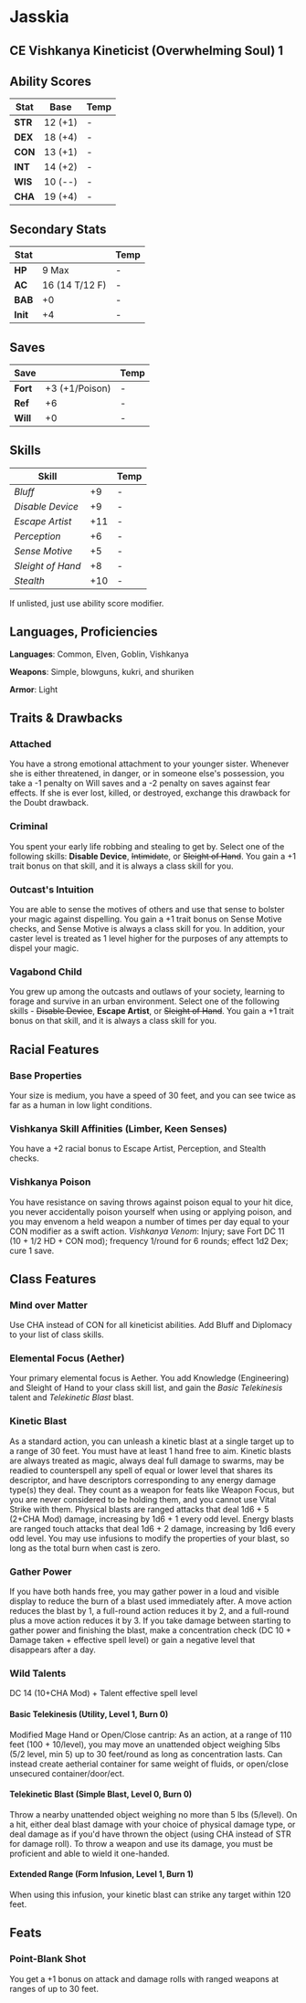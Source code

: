 # Jasskia 
## CE Vishkanya Kineticist (Overwhelming Soul) 1
## Ability Scores
| Stat    | Base    | Temp | 
|---------|---------|------| 
| **STR** | 12 (+1) | -
| **DEX** | 18 (+4) | -
| **CON** | 13 (+1) | -
| **INT** | 14 (+2) | -
| **WIS** | 10 (--) | -
| **CHA** | 19 (+4) | -

## Secondary Stats
| Stat     |                | Temp | 
|----------|----------------|------| 
| **HP**   | 9 Max          | -
| **AC**   | 16 (14 T/12 F) | -
| **BAB**  | +0             | -
| **Init** | +4             | -

## Saves
| Save     |                | Temp | 
|----------|----------------|------| 
| **Fort** | +3 (+1/Poison) | - 
| **Ref**  | +6             | - 
| **Will** | +0             | - 

## Skills 
| Skill             |     | Temp | 
|-------------------|-----|------| 
| *Bluff*           | +9  | - 
| *Disable Device*  | +9  | - 
| *Escape Artist*   | +11 | - 
| *Perception*      | +6  | - 
| *Sense Motive*    | +5  | - 
| *Sleight of Hand* | +8  | - 
| *Stealth*         | +10 | - 
If unlisted, just use ability score modifier.

## Languages, Proficiencies
**Languages**: Common, Elven, Goblin, Vishkanya 

**Weapons**: Simple, blowguns, kukri, and shuriken

**Armor**: Light

## Traits & Drawbacks
### Attached
You have a strong emotional attachment to your younger sister. Whenever she is either threatened, in danger, or in someone else's possession, you take a -1 penalty on Will saves and a -2 penalty on saves against fear effects. If she is ever lost, killed, or destroyed, exchange this drawback for the Doubt drawback. 
### Criminal
You spent your early life robbing and stealing to get by. Select one of the following skills: **Disable Device**, ~~Intimidate~~, or ~~Sleight of Hand~~. You gain a +1 trait bonus on that skill, and it is always a class skill for you. 
### Outcast's Intuition
You are able to sense the motives of others and use that sense to bolster your magic against dispelling. You gain a +1 trait bonus on Sense Motive checks, and Sense Motive is always a class skill for you. In addition, your caster level is treated as 1 level higher for the purposes of any attempts to dispel your magic. 
### Vagabond Child
You grew up among the outcasts and outlaws of your society, learning to forage and survive in an urban environment. Select one of the following skills - ~~Disable Device~~, **Escape Artist**, or ~~Sleight of Hand~~. You gain a +1 trait bonus on that skill, and it is always a class skill for you. 

## Racial Features
### Base Properties
Your size is medium, you have a speed of 30 feet, and you can see twice as far as a human in low light conditions. 
### Vishkanya Skill Affinities (Limber, Keen Senses)
You have a +2 racial bonus to Escape Artist, Perception, and Stealth checks. 
### Vishkanya Poison
You have resistance on saving throws against poison equal to your hit dice, you never accidentally poison yourself when using or applying poison, and you may envenom a held weapon a number of times per day equal to your CON modifier as a swift action. 
*Vishkanya Venom*: Injury; save Fort DC 11 (10 + 1/2 HD + CON mod); frequency 1/round for 6 rounds; effect 1d2 Dex; cure 1 save.

## Class Features
### Mind over Matter
Use CHA instead of CON for all kineticist abilities. Add Bluff and Diplomacy to your list of class skills. 
### Elemental Focus (Aether)
Your primary elemental focus is Aether. You add Knowledge (Engineering) and Sleight of Hand to your class skill list, and gain the *Basic Telekinesis* talent and *Telekinetic Blast* blast.
### Kinetic Blast
As a standard action, you can unleash a kinetic blast at a single target up to a range of 30 feet. You must have at least 1 hand free to aim. Kinetic blasts are always treated as magic, always deal full damage to swarms, may be readied to counterspell any spell of equal or lower level that shares its descriptor, and have descriptors corresponding to any energy damage type(s) they deal. They count as a weapon for feats like Weapon Focus, but you are never considered to be holding them, and you cannot use Vital Strike with them. 
Physical blasts are ranged attacks that deal 1d6 + 5 (2+CHA Mod) damage, increasing by 1d6 + 1 every odd level. Energy blasts are ranged touch attacks that deal 1d6 + 2 damage, increasing by 1d6 every odd level.
You may use infusions to modify the properties of your blast, so long as the total burn when cast is zero.
### Gather Power
If you have both hands free, you may gather power in a loud and visible display to reduce the burn of a blast used immediately after. A move action reduces the blast by 1, a full-round action reduces it by 2, and a full-round plus a move action reduces it by 3. 
If you take damage between starting to gather power and finishing the blast, make a concentration check (DC 10 + Damage taken + effective spell level) or gain a negative level that disappears after a day. 
### Wild Talents
DC 14 (10+CHA Mod) + Talent effective spell level
#### Basic Telekinesis (Utility, Level 1, Burn 0)
Modified Mage Hand or Open/Close cantrip: As an action, at a range of 110 feet (100 + 10/level), you may move an unattended object weighing 5lbs (5/2 level, min 5) up to 30 feet/round as long as concentration lasts. Can instead create aetherial container for same weight of fluids, or open/close unsecured container/door/ect. 
#### Telekinetic Blast (Simple Blast, Level 0, Burn 0)
Throw a nearby unattended object weighing no more than 5 lbs (5/level). On a hit, either deal blast damage with your choice of physical damage type, or deal damage as if you'd have thrown the object (using CHA instead of STR for damage roll). To throw a weapon and use its damage, you must be proficient and able to wield it one-handed. 
#### Extended Range (Form Infusion, Level 1, Burn 1) 
When using this infusion, your kinetic blast can strike any target within 120 feet.

## Feats 
### Point-Blank Shot
You get a +1 bonus on attack and damage rolls with ranged weapons at ranges of up to 30 feet.
